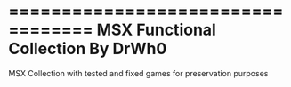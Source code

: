 ==================================
MSX Functional Collection By DrWh0
==================================

MSX Collection with tested and fixed games for preservation purposes
